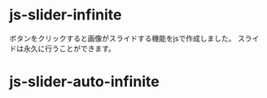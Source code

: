 # js-slider-infinite
ボタンをクリックすると画像がスライドする機能をjsで作成しました。
スライドは永久に行うことができます。
# js-slider-auto-infinite
